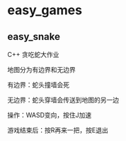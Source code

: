 # easy_games
## easy_snake
C++ 贪吃蛇大作业

地图分为有边界和无边界

有边界：蛇头撞墙会死

无边界：蛇头穿墙会传送到地图的另一边

操作：WASD变向，按住J加速

游戏结束后：按R再来一把，按E退出